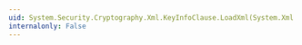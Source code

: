 ```yaml
---
uid: System.Security.Cryptography.Xml.KeyInfoClause.LoadXml(System.Xml.XmlElement)
internalonly: False
---
```

